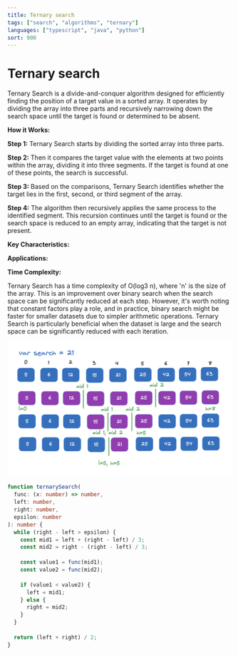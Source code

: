 ```yaml
---
title: Ternary search
tags: ["search", "algorithms", "ternary"]
languages: ["typescript", "java", "python"]
sort: 900
---
```


# Ternary search

Ternary Search is a divide-and-conquer algorithm designed for efficiently finding the position of a target value in a sorted array. It operates by dividing the array into three parts and recursively narrowing down the search space until the target is found or determined to be absent.

**How it Works:**

**Step 1:**
Ternary Search starts by dividing the sorted array into three parts.

**Step 2:**
Then it compares the target value with the elements at two points within the array, dividing it into three segments. If the target is found at one of these points, the search is successful.

**Step 3:**
Based on the comparisons, Ternary Search identifies whether the target lies in the first, second, or third segment of the array.

**Step 4:**
The algorithm then recursively applies the same process to the identified segment. This recursion continues until the target is found or the search space is reduced to an empty array, indicating that the target is not present.

**Key Characteristics:**

**Applications:**

**Time Complexity:**

Ternary Search has a time complexity of O(log3 n), where 'n' is the size of the array. This is an improvement over binary search when the search space can be significantly reduced at each step. However, it's worth noting that constant factors play a role, and in practice, binary search might be faster for smaller datasets due to simpler arithmetic operations. Ternary Search is particularly beneficial when the dataset is large and the search space can be significantly reduced with each iteration.

![Ternary search](https://raw.githubusercontent.com/AndersDeath/holy-theory/main/images/ternary-search.png)

```typescript
function ternarySearch(
  func: (x: number) => number,
  left: number,
  right: number,
  epsilon: number
): number {
  while (right - left > epsilon) {
    const mid1 = left + (right - left) / 3;
    const mid2 = right - (right - left) / 3;

    const value1 = func(mid1);
    const value2 = func(mid2);

    if (value1 < value2) {
      left = mid1;
    } else {
      right = mid2;
    }
  }

  return (left + right) / 2;
}
```
